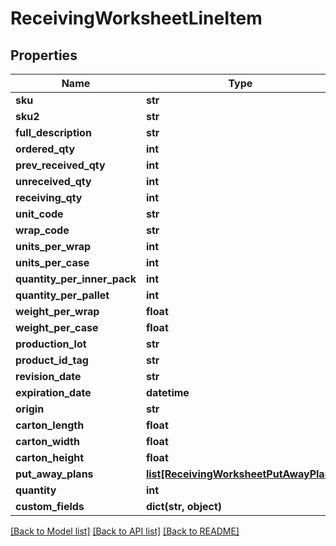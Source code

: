 # ReceivingWorksheetLineItem

## Properties
Name | Type | Description | Notes
------------ | ------------- | ------------- | -------------
**sku** | **str** |  | [optional] 
**sku2** | **str** |  | [optional] 
**full_description** | **str** |  | [optional] 
**ordered_qty** | **int** |  | [optional] 
**prev_received_qty** | **int** |  | [optional] 
**unreceived_qty** | **int** |  | [optional] 
**receiving_qty** | **int** |  | 
**unit_code** | **str** |  | [optional] 
**wrap_code** | **str** |  | [optional] 
**units_per_wrap** | **int** |  | [optional] 
**units_per_case** | **int** |  | [optional] 
**quantity_per_inner_pack** | **int** |  | [optional] 
**quantity_per_pallet** | **int** |  | [optional] 
**weight_per_wrap** | **float** |  | 
**weight_per_case** | **float** |  | [optional] 
**production_lot** | **str** |  | [optional] 
**product_id_tag** | **str** |  | [optional] 
**revision_date** | **str** |  | [optional] 
**expiration_date** | **datetime** |  | [optional] 
**origin** | **str** |  | [optional] 
**carton_length** | **float** |  | [optional] 
**carton_width** | **float** |  | [optional] 
**carton_height** | **float** |  | [optional] 
**put_away_plans** | [**list[ReceivingWorksheetPutAwayPlan]**](ReceivingWorksheetPutAwayPlan.md) |  | [optional] 
**quantity** | **int** |  | [optional] 
**custom_fields** | **dict(str, object)** |  | [optional] 

[[Back to Model list]](../README.md#documentation-for-models) [[Back to API list]](../README.md#documentation-for-api-endpoints) [[Back to README]](../README.md)


